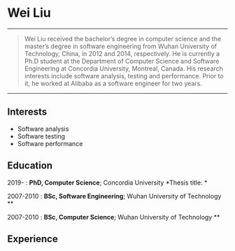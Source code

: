 Wei Liu
============

----

>  Wei Liu received the bachelor’s degree in computer science and the master’s degree in software engineering from Wuhan University of Technology, China, in 2012 and 2014, 
>  respectively. He is currently a Ph.D student at the Department of Computer Science and Software Engineering at Concordia University, Montreal, Canada. His research interests 
>  include software analysis, testing and performance. Prior to it, he worked at Alibaba as a software engineer for two years.

----

Interests
---------

* Software analysis
* Software testing
* Software performance


Education
---------

2019- 
:   **PhD, Computer Science**; Concordia University
    *Thesis title: *

2007-2010
:   **BSc, Software Engineering**; Wuhan University of Technology
    **
    
2007-2010
:   **BSc, Computer Science**; Wuhan University of Technology
    **


Experience
---------
